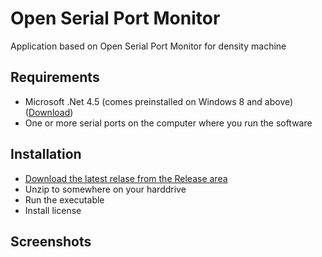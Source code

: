 # Open Serial Port Monitor

Application based on Open Serial Port Monitor for density machine

## Requirements

* Microsoft .Net 4.5 (comes preinstalled on Windows 8 and above) ([Download](https://www.microsoft.com/en-us/download/details.aspx?id=42643))
* One or more serial ports on the computer where you run the software

## Installation

* [Download the latest relase from the Release area](https://github.com/whitestone-no/open-serial-port-monitor/releases)
* Unzip to somewhere on your harddrive
* Run the executable
* Install license

## Screenshots
